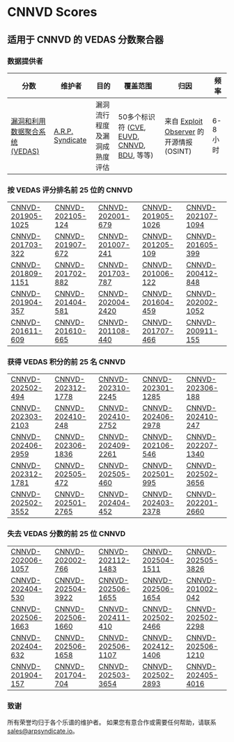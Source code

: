 
# CNNVD Scores
## 适用于 CNNVD 的 VEDAS 分数聚合器

### 数据提供者
| 分数 | 维护者 | 目的 | 覆盖范围 | 归因 | 频率 |
| ----- | ---------- | ------- | -------- | ----------- | --------- |
| [漏洞和利用数据聚合系统 (VEDAS)](https://vedas.arpsyndicate.io) | [A.R.P. Syndicate](https://www.arpsyndicate.io) | 漏洞流行程度及漏洞成熟度评估 | 50多个标识符 ([CVE](https://github.com/ARPSyndicate/cve-scores), [EUVD](https://github.com/ARPSyndicate/euvd-scores), [CNNVD](https://github.com/ARPSyndicate/cnnvd-scores), [BDU](https://github.com/ARPSyndicate/bdu-scores), 等等) | 来自 [Exploit Observer](https://www.exploit.observer) 的开源情报 (OSINT) | 6-8小时 |



<h3>按 VEDAS 评分排名前 25 位的 CNNVD</h3>

<table>
  <tr>
    <td><a href='https://vedas.arpsyndicate.io/?vuln=CNNVD-201905-1025'>CNNVD-201905-1025</a></td>
    <td><a href='https://vedas.arpsyndicate.io/?vuln=CNNVD-202105-124'>CNNVD-202105-124</a></td>
    <td><a href='https://vedas.arpsyndicate.io/?vuln=CNNVD-202001-679'>CNNVD-202001-679</a></td>
    <td><a href='https://vedas.arpsyndicate.io/?vuln=CNNVD-201905-1026'>CNNVD-201905-1026</a></td>
    <td><a href='https://vedas.arpsyndicate.io/?vuln=CNNVD-202107-1094'>CNNVD-202107-1094</a></td>
  </tr>
  <tr>
    <td><a href='https://vedas.arpsyndicate.io/?vuln=CNNVD-201703-322'>CNNVD-201703-322</a></td>
    <td><a href='https://vedas.arpsyndicate.io/?vuln=CNNVD-201907-672'>CNNVD-201907-672</a></td>
    <td><a href='https://vedas.arpsyndicate.io/?vuln=CNNVD-201007-241'>CNNVD-201007-241</a></td>
    <td><a href='https://vedas.arpsyndicate.io/?vuln=CNNVD-201205-109'>CNNVD-201205-109</a></td>
    <td><a href='https://vedas.arpsyndicate.io/?vuln=CNNVD-201605-399'>CNNVD-201605-399</a></td>
  </tr>
  <tr>
    <td><a href='https://vedas.arpsyndicate.io/?vuln=CNNVD-201809-1151'>CNNVD-201809-1151</a></td>
    <td><a href='https://vedas.arpsyndicate.io/?vuln=CNNVD-201702-882'>CNNVD-201702-882</a></td>
    <td><a href='https://vedas.arpsyndicate.io/?vuln=CNNVD-201703-787'>CNNVD-201703-787</a></td>
    <td><a href='https://vedas.arpsyndicate.io/?vuln=CNNVD-201006-122'>CNNVD-201006-122</a></td>
    <td><a href='https://vedas.arpsyndicate.io/?vuln=CNNVD-200412-848'>CNNVD-200412-848</a></td>
  </tr>
  <tr>
    <td><a href='https://vedas.arpsyndicate.io/?vuln=CNNVD-201904-357'>CNNVD-201904-357</a></td>
    <td><a href='https://vedas.arpsyndicate.io/?vuln=CNNVD-201404-581'>CNNVD-201404-581</a></td>
    <td><a href='https://vedas.arpsyndicate.io/?vuln=CNNVD-202004-2420'>CNNVD-202004-2420</a></td>
    <td><a href='https://vedas.arpsyndicate.io/?vuln=CNNVD-201604-459'>CNNVD-201604-459</a></td>
    <td><a href='https://vedas.arpsyndicate.io/?vuln=CNNVD-202002-1052'>CNNVD-202002-1052</a></td>
  </tr>
  <tr>
    <td><a href='https://vedas.arpsyndicate.io/?vuln=CNNVD-201611-609'>CNNVD-201611-609</a></td>
    <td><a href='https://vedas.arpsyndicate.io/?vuln=CNNVD-201610-665'>CNNVD-201610-665</a></td>
    <td><a href='https://vedas.arpsyndicate.io/?vuln=CNNVD-201108-440'>CNNVD-201108-440</a></td>
    <td><a href='https://vedas.arpsyndicate.io/?vuln=CNNVD-201707-466'>CNNVD-201707-466</a></td>
    <td><a href='https://vedas.arpsyndicate.io/?vuln=CNNVD-200911-155'>CNNVD-200911-155</a></td>
  </tr>
</table>


<h3>获得 VEDAS 积分的前 25 名 CNNVD</h3>

<table>
  <tr>
    <td><a href='https://vedas.arpsyndicate.io/?vuln=CNNVD-202502-494'>CNNVD-202502-494</a></td>
    <td><a href='https://vedas.arpsyndicate.io/?vuln=CNNVD-202312-1778'>CNNVD-202312-1778</a></td>
    <td><a href='https://vedas.arpsyndicate.io/?vuln=CNNVD-202310-2245'>CNNVD-202310-2245</a></td>
    <td><a href='https://vedas.arpsyndicate.io/?vuln=CNNVD-202301-1285'>CNNVD-202301-1285</a></td>
    <td><a href='https://vedas.arpsyndicate.io/?vuln=CNNVD-202306-188'>CNNVD-202306-188</a></td>
  </tr>
  <tr>
    <td><a href='https://vedas.arpsyndicate.io/?vuln=CNNVD-202303-2103'>CNNVD-202303-2103</a></td>
    <td><a href='https://vedas.arpsyndicate.io/?vuln=CNNVD-202410-248'>CNNVD-202410-248</a></td>
    <td><a href='https://vedas.arpsyndicate.io/?vuln=CNNVD-202410-2752'>CNNVD-202410-2752</a></td>
    <td><a href='https://vedas.arpsyndicate.io/?vuln=CNNVD-202406-2978'>CNNVD-202406-2978</a></td>
    <td><a href='https://vedas.arpsyndicate.io/?vuln=CNNVD-202410-247'>CNNVD-202410-247</a></td>
  </tr>
  <tr>
    <td><a href='https://vedas.arpsyndicate.io/?vuln=CNNVD-202406-2959'>CNNVD-202406-2959</a></td>
    <td><a href='https://vedas.arpsyndicate.io/?vuln=CNNVD-202306-1836'>CNNVD-202306-1836</a></td>
    <td><a href='https://vedas.arpsyndicate.io/?vuln=CNNVD-202409-2261'>CNNVD-202409-2261</a></td>
    <td><a href='https://vedas.arpsyndicate.io/?vuln=CNNVD-202106-546'>CNNVD-202106-546</a></td>
    <td><a href='https://vedas.arpsyndicate.io/?vuln=CNNVD-202207-1340'>CNNVD-202207-1340</a></td>
  </tr>
  <tr>
    <td><a href='https://vedas.arpsyndicate.io/?vuln=CNNVD-202312-1781'>CNNVD-202312-1781</a></td>
    <td><a href='https://vedas.arpsyndicate.io/?vuln=CNNVD-202505-472'>CNNVD-202505-472</a></td>
    <td><a href='https://vedas.arpsyndicate.io/?vuln=CNNVD-202505-460'>CNNVD-202505-460</a></td>
    <td><a href='https://vedas.arpsyndicate.io/?vuln=CNNVD-202501-995'>CNNVD-202501-995</a></td>
    <td><a href='https://vedas.arpsyndicate.io/?vuln=CNNVD-202502-3656'>CNNVD-202502-3656</a></td>
  </tr>
  <tr>
    <td><a href='https://vedas.arpsyndicate.io/?vuln=CNNVD-202502-3552'>CNNVD-202502-3552</a></td>
    <td><a href='https://vedas.arpsyndicate.io/?vuln=CNNVD-202501-2765'>CNNVD-202501-2765</a></td>
    <td><a href='https://vedas.arpsyndicate.io/?vuln=CNNVD-202404-452'>CNNVD-202404-452</a></td>
    <td><a href='https://vedas.arpsyndicate.io/?vuln=CNNVD-202403-2378'>CNNVD-202403-2378</a></td>
    <td><a href='https://vedas.arpsyndicate.io/?vuln=CNNVD-202201-2660'>CNNVD-202201-2660</a></td>
  </tr>
</table>


<h3>失去 VEDAS 分数的前 25 位 CNNVD</h3>

<table>
  <tr>
    <td><a href='https://vedas.arpsyndicate.io/?vuln=CNNVD-202006-1057'>CNNVD-202006-1057</a></td>
    <td><a href='https://vedas.arpsyndicate.io/?vuln=CNNVD-202002-766'>CNNVD-202002-766</a></td>
    <td><a href='https://vedas.arpsyndicate.io/?vuln=CNNVD-202112-1483'>CNNVD-202112-1483</a></td>
    <td><a href='https://vedas.arpsyndicate.io/?vuln=CNNVD-202504-1511'>CNNVD-202504-1511</a></td>
    <td><a href='https://vedas.arpsyndicate.io/?vuln=CNNVD-202505-3826'>CNNVD-202505-3826</a></td>
  </tr>
  <tr>
    <td><a href='https://vedas.arpsyndicate.io/?vuln=CNNVD-202404-530'>CNNVD-202404-530</a></td>
    <td><a href='https://vedas.arpsyndicate.io/?vuln=CNNVD-202504-3922'>CNNVD-202504-3922</a></td>
    <td><a href='https://vedas.arpsyndicate.io/?vuln=CNNVD-202506-1655'>CNNVD-202506-1655</a></td>
    <td><a href='https://vedas.arpsyndicate.io/?vuln=CNNVD-202506-1654'>CNNVD-202506-1654</a></td>
    <td><a href='https://vedas.arpsyndicate.io/?vuln=CNNVD-201002-042'>CNNVD-201002-042</a></td>
  </tr>
  <tr>
    <td><a href='https://vedas.arpsyndicate.io/?vuln=CNNVD-202506-1663'>CNNVD-202506-1663</a></td>
    <td><a href='https://vedas.arpsyndicate.io/?vuln=CNNVD-202506-1660'>CNNVD-202506-1660</a></td>
    <td><a href='https://vedas.arpsyndicate.io/?vuln=CNNVD-202411-410'>CNNVD-202411-410</a></td>
    <td><a href='https://vedas.arpsyndicate.io/?vuln=CNNVD-202502-2466'>CNNVD-202502-2466</a></td>
    <td><a href='https://vedas.arpsyndicate.io/?vuln=CNNVD-202502-2298'>CNNVD-202502-2298</a></td>
  </tr>
  <tr>
    <td><a href='https://vedas.arpsyndicate.io/?vuln=CNNVD-202404-632'>CNNVD-202404-632</a></td>
    <td><a href='https://vedas.arpsyndicate.io/?vuln=CNNVD-202506-1658'>CNNVD-202506-1658</a></td>
    <td><a href='https://vedas.arpsyndicate.io/?vuln=CNNVD-202506-1107'>CNNVD-202506-1107</a></td>
    <td><a href='https://vedas.arpsyndicate.io/?vuln=CNNVD-202412-1406'>CNNVD-202412-1406</a></td>
    <td><a href='https://vedas.arpsyndicate.io/?vuln=CNNVD-202506-1210'>CNNVD-202506-1210</a></td>
  </tr>
  <tr>
    <td><a href='https://vedas.arpsyndicate.io/?vuln=CNNVD-201904-157'>CNNVD-201904-157</a></td>
    <td><a href='https://vedas.arpsyndicate.io/?vuln=CNNVD-201704-704'>CNNVD-201704-704</a></td>
    <td><a href='https://vedas.arpsyndicate.io/?vuln=CNNVD-202503-3654'>CNNVD-202503-3654</a></td>
    <td><a href='https://vedas.arpsyndicate.io/?vuln=CNNVD-202502-2893'>CNNVD-202502-2893</a></td>
    <td><a href='https://vedas.arpsyndicate.io/?vuln=CNNVD-202405-4016'>CNNVD-202405-4016</a></td>
  </tr>
</table>


### 致谢
所有荣誉均归于各个乐谱的维护者。
如果您有意合作或需要任何帮助，请联系 [sales@arpsyndicate.io](mailto:sales@arpsyndicate.io)。

